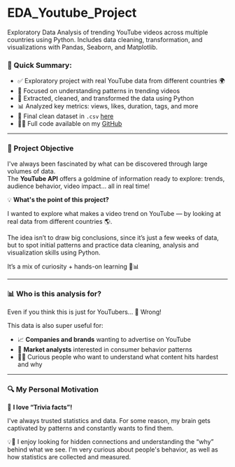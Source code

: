 # EDA_Youtube_Project

Exploratory Data Analysis of trending YouTube videos across multiple countries using Python. Includes data cleaning, transformation, and visualizations with Pandas, Seaborn, and Matplotlib.

### 🧾 Quick Summary:

- ✅ Exploratory project with real YouTube data from different countries 🌍  
- 🧠 Focused on understanding patterns in trending videos  
- 🧹 Extracted, cleaned, and transformed the data using Python  
- 📊 Analyzed key metrics: views, likes, duration, tags, and more  
- 📁 Final clean dataset in `.csv` [here](https://drive.google.com/uc?id=1v2onHqf7lmhaNaPQsc1m_ervym7EDLMS)  
- 🧑‍💻 Full code available on my [GitHub](https://github.com/camila-guerra)

---

### 🎯 Project Objective

I've always been fascinated by what can be discovered through large volumes of data.  
The **YouTube API** offers a goldmine of information ready to explore: trends, audience behavior, video impact... all in real time!

💡 **What's the point of this project?**

I wanted to explore what makes a video trend on YouTube — by looking at real data from different countries 🌎.

The idea isn’t to draw big conclusions, since it’s just a few weeks of data, but to spot initial patterns and practice data cleaning, analysis and visualization skills using Python.

It’s a mix of curiosity + hands-on learning 🧠📊

---

### 📊 Who is this analysis for?

Even if you think this is just for YouTubers...  🚫 Wrong!  

This data is also super useful for:
- 📈 **Companies and brands** wanting to advertise on YouTube  
- 🧠 **Market analysts** interested in consumer behavior patterns  
- 🧑‍💻 Curious people who want to understand what content hits hardest and why  

---

### 🔍 My Personal Motivation

🎨 **I love “Trivia facts”!**

I've always trusted statistics and data. For some reason, my brain gets captivated by patterns and constantly wants to find them.

💡🧠 I enjoy looking for hidden connections and understanding the “why” behind what we see. I'm very curious about people's behavior, as well as how statistics are collected and measured.

